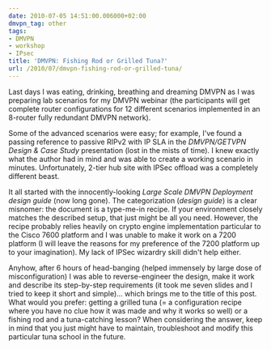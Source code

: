 ```yaml
---
date: 2010-07-05 14:51:00.006000+02:00
dmvpn_tag: other
tags:
- DMVPN
- workshop
- IPsec
title: 'DMVPN: Fishing Rod or Grilled Tuna?'
url: /2010/07/dmvpn-fishing-rod-or-grilled-tuna/
---
```

Last days I was eating, drinking, breathing and dreaming DMVPN as I was preparing lab scenarios for my DMVPN webinar (the participants will get complete router configurations for 12 different scenarios implemented in an 8-router fully redundant DMVPN network).

Some of the advanced scenarios were easy; for example, I've found a passing reference to passive RIPv2 with IP SLA in the _DMVPN/GETVPN Design & Case Study_ presentation (lost in the mists of time). I knew exactly what the author had in mind and was able to create a working scenario in minutes. Unfortunately, 2-tier hub site with IPSec offload was a completely different beast.
<!--more-->
It all started with the innocently-looking _Large Scale DMVPN Deployment design guide_ (now long gone). The categorization (*design guide*) is a clear misnomer: the document is a type-me-in recipe. If your environment closely matches the described setup, that just might be all you need. However, the recipe probably relies heavily on crypto engine implementation particular to the Cisco 7600 platform and I was unable to make it work on a 7200 platform (I will leave the reasons for my preference of the 7200 platform up to your imagination). My lack of IPSec wizardry skill didn't help either.

Anyhow, after 6 hours of head-banging (helped immensely by large dose of misconfiguration) I was able to reverse-engineer the design, make it work and describe its step-by-step requirements (it took me seven slides and I tried to keep it short and simple)... which brings me to the title of this post. What would you prefer: getting a grilled tuna (= a configuration recipe where you have no clue how it was made and why it works so well) or a fishing rod and a tuna-catching lesson? When considering the answer, keep in mind that you just might have to maintain, troubleshoot and modify this particular tuna school in the future.
